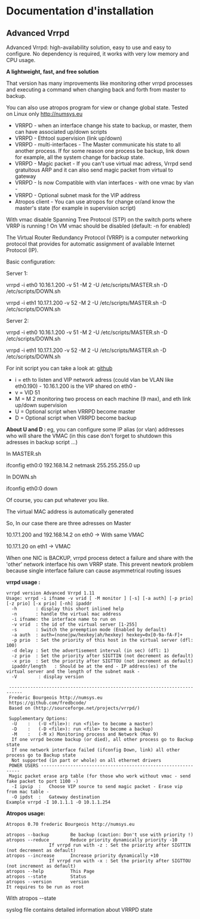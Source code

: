# Documentation d'installation



## Advanced Vrrpd

Advanced Vrrpd: high-availability solution, easy to use and easy to configure.
No dependency is required, it works with very low memory and CPU usage.

**A lightweight, fast, and free solution**  

That version has many improvements like monitoring other vrrpd processes and executing a command when changing back and forth from master to backup. 

You can also use atropos program for view or change global state. 
Tested on Linux only http://numsys.eu

* VRRPD - when an interface change his state to backup, or master, them can have associated up/down scripts
* VRRPD - Ethtool supervision (link up/down)
* VRRPD - multi-interfaces - The Master communicate his state to all another process. If for some reason one process be backup, link down for example, all the system change for backup state.
* VRRPD - Magic packet - If you can't use virtual mac adress, Vrrpd send gratuitous ARP and it can also send magic packet from virtual to gateway
* VRRPD - Is now Compatible with vlan interfaces - with one vmac by vlan -
* VRRPD - Optional subnet mask for the VIP address
* Atropos client - You can use atropos for change or/and know the master's state (for example in supervision script)

With vmac disable Spanning Tree Protocol (STP) on the switch ports where VRRP is running !
On VM vmac should be disabled (default: -n for enabled)

The Virtual Router Redundancy Protocol (VRRP) is a computer networking protocol that provides for automatic assignment of available Internet Protocol (IP).

Basic configuration:

Server 1:

vrrpd -i eth0 10.16.1.200 -v 51 -M 2 -U /etc/scripts/MASTER.sh -D /etc/scripts/DOWN.sh

vrrpd -i eth1 10.17.1.200 -v 52 -M 2 -U /etc/scripts/MASTER.sh -D /etc/scripts/DOWN.sh

Server 2:

vrrpd -i eth0 10.16.1.200 -v 51 -M 2 -U /etc/scripts/MASTER.sh -D /etc/scripts/DOWN.sh

vrrpd -i eth1 10.17.1.200 -v 52 -M 2 -U /etc/scripts/MASTER.sh -D /etc/scripts/DOWN.sh

For init script you can take a look at: [github](https://github.com/fredbcode/Vrrpd/tree/master/configs)

* i = eth to listen and VIP network adress (could vlan be VLAN like eth0.190) - 10.16.1.200 is the VIP shared on eth0 -
* v = VID 51 
* M = M 2 monitoring two process on each machine (9 max), and eth link up/down supervision 
* U = Optional script when VRRPD become master
* D = Optional script when VRRPD become backup

**About U and D :** eg, you can configure some IP alias (or vlan) addresses who will share the VMAC (in this case don't forget to shutdown this adresses in backup script ...)

In MASTER.sh

ifconfig eth0:0 192.168.14.2 netmask 255.255.255.0 up

In DOWN.sh

ifconfig eth0:0 down

Of course, you can put whatever you like.

The virtual MAC address is automatically generated

So, In our case there are three adresses on Master

10.17.1.200 and 192.168.14.2 on eth0 -> With same VMAC

10.17.1.20 on eth1 -> VMAC

When one NIC is BACKUP, vrrpd process detect a failure and share with the 'other' network interface his own VRRP state.
This prevent newtork problem because single interface failure can cause asymmetrical routing issues

**vrrpd usage :**
```
vrrpd version Advanced Vrrpd 1.11
Usage: vrrpd -i ifname -v vrid [ -M monitor ] [-s] [-a auth] [-p prio] [-z prio] [-x prio] [-nh] ipaddr
  -h       : display this short inlined help
  -n       : handle the virtual mac address
  -i ifname: the interface name to run on
  -v vrid  : the id of the virtual server [1-255]
  -s       : Switch the preemption mode (Enabled by default)
  -a auth  : auth=(none|pw/hexkey|ah/hexkey) hexkey=0x[0-9a-fA-F]+
  -p prio  : Set the priority of this host in the virtual server (dfl: 100)
  -d delay : Set the advertisement interval (in sec) (dfl: 1)
  -z prio  : Set the priority after SIGTTIN (not decrement as default)
  -x prio  : Set the priority after SIGTTOU (not increment as default)
  ipaddr/length   : Should be at the end - IP address(es) of the virtual server and the length of the subnet mask - 
  -V        : display version

 ---------------------------------------------------------------------------
 Frederic Bourgeois http://numsys.eu
 https://github.com/fredbcode/
 Based on (http://sourceforge.net/projects/vrrpd/)

 Supplementary Options: 
  -U	:	(-U <file>): run <file> to become a master)
  -D	:	(-D <file>): run <file> to become a backup)
  -M	:	(-M x) Monitoring process and Network (Max 9)
  If one vrrpd become backup (or died), all other process go to Backup state
  If one network interface failed (ifconfig Down, link) all other process go to Backup state
  Not supported (in part or whole) on all ethernet drivers
 POWER USERS --------------------------------------------------------------
 Magic packet erase arp table (for those who work without vmac - send fake packet to port 1100 -)
  -I ipvip	:	Choose VIP source to send magic packet - Erase vip from mac table -
  -O ipdst	:	Gateway destination
Example vrrpd -I 10.1.1.1 -O 10.1.1.254
```
**Atropos usage:**
```
Atropos 0.70 frederic Bourgeois http://numsys.eu

atropos --backup 		Be backup (caution: Don't use with priority !)
atropos --reduce 		Reduce priority dynamically priority -10
				If vrrpd run with -z : Set the priority after SIGTTIN (not decrement as default)
atropos --increase 		Increase priority dynamically +10 
				If vrrpd run with -x : Set the priority after SIGTTOU (not increment as default)
atropos --help			This Page
atropos --state			Status 
atropos --version		version 
It requires to be run as root 
```

With atropos --state

syslog file contains detailed information about VRRPD state 
